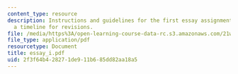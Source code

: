 ```yaml
---
content_type: resource
description: Instructions and guidelines for the first essay assignment, along with
  a timeline for revisions.
file: /media/https%3A/open-learning-course-data-rc.s3.amazonaws.com/21w-730-2-the-creative-spark-fall-2004/2f3f64b428271de911b685dd82aa18a5_essay_i.pdf
file_type: application/pdf
resourcetype: Document
title: essay_i.pdf
uid: 2f3f64b4-2827-1de9-11b6-85dd82aa18a5
---
```

